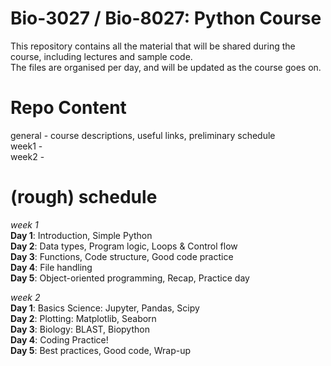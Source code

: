 Bio-3027 / Bio-8027: Python Course
==================================

This repository contains all the material that will be shared during the course, including lectures and sample code.  
The files are organised per day, and will be updated as the course goes on.

Repo Content
============

general - course descriptions, useful links, preliminary schedule  
week1 -  
week2 -   

(rough) schedule
================
_week 1_  
**Day 1**: Introduction, Simple Python  
**Day 2**: Data types, Program logic, Loops & Control flow  
**Day 3**: Functions, Code structure, Good code practice  
**Day 4**: File handling   
**Day 5**: Object-oriented programming, Recap, Practice day   

_week 2_  
**Day 1**: Basics Science: Jupyter, Pandas, Scipy  
**Day 2**: Plotting: Matplotlib, Seaborn  
**Day 3**: Biology: BLAST, Biopython  
**Day 4**: Coding Practice!  
**Day 5**: Best practices, Good code, Wrap-up   
